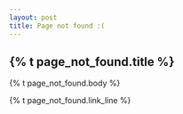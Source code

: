 ```yaml
---
layout: post
title: Page not found :(
---
```



## {% t page_not_found.title %}

{% t page_not_found.body %}

{% t page_not_found.link_line %}
